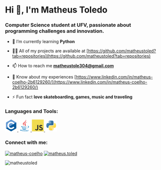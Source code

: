 <h1 align="left">Hi 👋, I'm Matheus Toledo</h1>
<h3 align="left">Computer Science student at UFV, passionate about programming challenges and innovation.</h3>

- 🌱 I’m currently learning **Python**

- 👨‍💻 All of my projects are available at [https://github.com/matheustoled?tab=repositories](https://github.com/matheustoled?tab=repositories)

- 📫 How to reach me **matheustole304@gmail.com**

- 📄 Know about my experiences [https://www.linkedin.com/in/matheus-coelho-2b6129260/](https://www.linkedin.com/in/matheus-coelho-2b6129260/)

- ⚡ Fun fact **love skateboarding, games, music and traveling**

<h3 align="left">Languages and Tools:</h3>
<p align="left"> <a href="https://www.cprogramming.com/" target="_blank" rel="noreferrer"> <img src="https://raw.githubusercontent.com/devicons/devicon/master/icons/c/c-original.svg" alt="c" width="40" height="40"/> </a> <a href="https://www.java.com" target="_blank" rel="noreferrer"> <img src="https://raw.githubusercontent.com/devicons/devicon/master/icons/java/java-original.svg" alt="java" width="40" height="40"/> </a> <a href="https://developer.mozilla.org/en-US/docs/Web/JavaScript" target="_blank" rel="noreferrer"> <img src="https://raw.githubusercontent.com/devicons/devicon/master/icons/javascript/javascript-original.svg" alt="javascript" width="40" height="40"/> </a> <a href="https://www.python.org" target="_blank" rel="noreferrer"> <img src="https://raw.githubusercontent.com/devicons/devicon/master/icons/python/python-original.svg" alt="python" width="40" height="40"/> </a> </p>

<h3 align="left">Connect with me:</h3>
<p align="left">
<a href="www.linkedin.com/in/matheus-coelho-2b6129260" target="blank"><img align="center" src="https://raw.githubusercontent.com/rahuldkjain/github-profile-readme-generator/master/src/images/icons/Social/linked-in-alt.svg" alt="matheus-coelho" height="30" width="40" /></a>
<a href="https://instagram.com/matheus.toled" target="blank"><img align="center" src="https://raw.githubusercontent.com/rahuldkjain/github-profile-readme-generator/master/src/images/icons/Social/instagram.svg" alt="matheus.toled" height="30" width="40" /></a>
</p>

<p>&nbsp;<img align="left" src="https://github-readme-stats.vercel.app/api?username=matheustoled&show_icons=true&theme=radical&title_color=ffffff&text_color=ffffff&hide_border=true&cache_seconds=1800&locale=en" alt="matheustoled" /></p>
